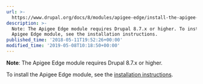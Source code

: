 ```yaml
---
url: >-
  https://www.drupal.org/docs/8/modules/apigee-edge/install-the-apigee-edge-module
description: >-
  Note: The Apigee Edge module requires Drupal 8.7.x or higher. To install the
  Apigee Edge module, see the installation instructions.
published_time: '2018-05-11T19:52:26+00:00'
modified_time: '2019-05-08T10:18:50+00:00'
---
```

**Note**: The Apigee Edge module requires Drupal 8.7.x or higher.

To install the Apigee Edge module, see the [ installation instructions](https://www.drupal.org/project/apigee%5Fedge).